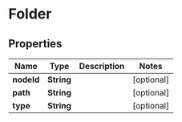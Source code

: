 
# Folder

## Properties
Name | Type | Description | Notes
------------ | ------------- | ------------- | -------------
**nodeId** | **String** |  |  [optional]
**path** | **String** |  |  [optional]
**type** | **String** |  |  [optional]



